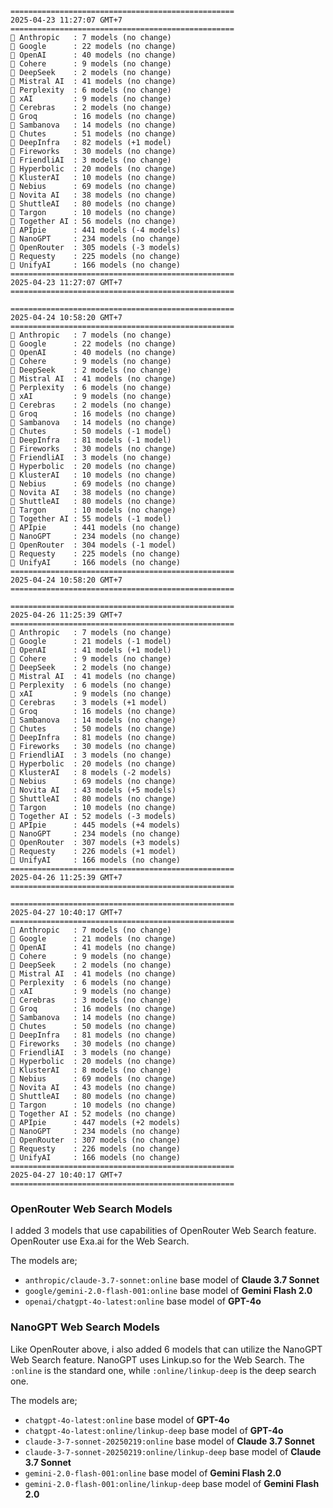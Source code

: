 ```plaintext
==================================================
2025-04-23 11:27:07 GMT+7
==================================================
🤖 Anthropic   : 7 models (no change)
🤖 Google      : 22 models (no change)
🤖 OpenAI      : 40 models (no change)
🤖 Cohere      : 9 models (no change)
🤖 DeepSeek    : 2 models (no change)
🤖 Mistral AI  : 41 models (no change)
🤖 Perplexity  : 6 models (no change)
🤖 xAI         : 9 models (no change)
🤖 Cerebras    : 2 models (no change)
🤖 Groq        : 16 models (no change)
🤖 Sambanova   : 14 models (no change)
🤖 Chutes      : 51 models (no change)
🤖 DeepInfra   : 82 models (+1 model)
🤖 Fireworks   : 30 models (no change)
🤖 FriendliAI  : 3 models (no change)
🤖 Hyperbolic  : 20 models (no change)
🤖 KlusterAI   : 10 models (no change)
🤖 Nebius      : 69 models (no change)
🤖 Novita AI   : 38 models (no change)
🤖 ShuttleAI   : 80 models (no change)
🤖 Targon      : 10 models (no change)
🤖 Together AI : 56 models (no change)
🤖 APIpie      : 441 models (-4 models)
🤖 NanoGPT     : 234 models (no change)
🤖 OpenRouter  : 305 models (-3 models)
🤖 Requesty    : 225 models (no change)
🤖 UnifyAI     : 166 models (no change)
==================================================
2025-04-23 11:27:07 GMT+7
==================================================

==================================================
2025-04-24 10:58:20 GMT+7
==================================================
🤖 Anthropic   : 7 models (no change)
🤖 Google      : 22 models (no change)
🤖 OpenAI      : 40 models (no change)
🤖 Cohere      : 9 models (no change)
🤖 DeepSeek    : 2 models (no change)
🤖 Mistral AI  : 41 models (no change)
🤖 Perplexity  : 6 models (no change)
🤖 xAI         : 9 models (no change)
🤖 Cerebras    : 2 models (no change)
🤖 Groq        : 16 models (no change)
🤖 Sambanova   : 14 models (no change)
🤖 Chutes      : 50 models (-1 model)
🤖 DeepInfra   : 81 models (-1 model)
🤖 Fireworks   : 30 models (no change)
🤖 FriendliAI  : 3 models (no change)
🤖 Hyperbolic  : 20 models (no change)
🤖 KlusterAI   : 10 models (no change)
🤖 Nebius      : 69 models (no change)
🤖 Novita AI   : 38 models (no change)
🤖 ShuttleAI   : 80 models (no change)
🤖 Targon      : 10 models (no change)
🤖 Together AI : 55 models (-1 model)
🤖 APIpie      : 441 models (no change)
🤖 NanoGPT     : 234 models (no change)
🤖 OpenRouter  : 304 models (-1 model)
🤖 Requesty    : 225 models (no change)
🤖 UnifyAI     : 166 models (no change)
==================================================
2025-04-24 10:58:20 GMT+7
==================================================

==================================================
2025-04-26 11:25:39 GMT+7
==================================================
🤖 Anthropic   : 7 models (no change)
🤖 Google      : 21 models (-1 model)
🤖 OpenAI      : 41 models (+1 model)
🤖 Cohere      : 9 models (no change)
🤖 DeepSeek    : 2 models (no change)
🤖 Mistral AI  : 41 models (no change)
🤖 Perplexity  : 6 models (no change)
🤖 xAI         : 9 models (no change)
🤖 Cerebras    : 3 models (+1 model)
🤖 Groq        : 16 models (no change)
🤖 Sambanova   : 14 models (no change)
🤖 Chutes      : 50 models (no change)
🤖 DeepInfra   : 81 models (no change)
🤖 Fireworks   : 30 models (no change)
🤖 FriendliAI  : 3 models (no change)
🤖 Hyperbolic  : 20 models (no change)
🤖 KlusterAI   : 8 models (-2 models)
🤖 Nebius      : 69 models (no change)
🤖 Novita AI   : 43 models (+5 models)
🤖 ShuttleAI   : 80 models (no change)
🤖 Targon      : 10 models (no change)
🤖 Together AI : 52 models (-3 models)
🤖 APIpie      : 445 models (+4 models)
🤖 NanoGPT     : 234 models (no change)
🤖 OpenRouter  : 307 models (+3 models)
🤖 Requesty    : 226 models (+1 model)
🤖 UnifyAI     : 166 models (no change)
==================================================
2025-04-26 11:25:39 GMT+7
==================================================

==================================================
2025-04-27 10:40:17 GMT+7
==================================================
🤖 Anthropic   : 7 models (no change)
🤖 Google      : 21 models (no change)
🤖 OpenAI      : 41 models (no change)
🤖 Cohere      : 9 models (no change)
🤖 DeepSeek    : 2 models (no change)
🤖 Mistral AI  : 41 models (no change)
🤖 Perplexity  : 6 models (no change)
🤖 xAI         : 9 models (no change)
🤖 Cerebras    : 3 models (no change)
🤖 Groq        : 16 models (no change)
🤖 Sambanova   : 14 models (no change)
🤖 Chutes      : 50 models (no change)
🤖 DeepInfra   : 81 models (no change)
🤖 Fireworks   : 30 models (no change)
🤖 FriendliAI  : 3 models (no change)
🤖 Hyperbolic  : 20 models (no change)
🤖 KlusterAI   : 8 models (no change)
🤖 Nebius      : 69 models (no change)
🤖 Novita AI   : 43 models (no change)
🤖 ShuttleAI   : 80 models (no change)
🤖 Targon      : 10 models (no change)
🤖 Together AI : 52 models (no change)
🤖 APIpie      : 447 models (+2 models)
🤖 NanoGPT     : 234 models (no change)
🤖 OpenRouter  : 307 models (no change)
🤖 Requesty    : 226 models (no change)
🤖 UnifyAI     : 166 models (no change)
==================================================
2025-04-27 10:40:17 GMT+7
==================================================
```

### OpenRouter Web Search Models
I added 3 models that use capabilities of OpenRouter Web Search feature. OpenRouter use Exa.ai for the Web Search.

The models are;
- `anthropic/claude-3.7-sonnet:online` base model of **Claude 3.7 Sonnet**
- `google/gemini-2.0-flash-001:online` base model of **Gemini Flash 2.0**
- `openai/chatgpt-4o-latest:online` base model of **GPT-4o**

### NanoGPT Web Search Models 
Like OpenRouter above, i also added 6 models that can utilize the NanoGPT Web Search feature. NanoGPT uses Linkup.so for the Web Search. The `:online` is the standard one, while `:online/linkup-deep` is the deep search one.

The models are;
- `chatgpt-4o-latest:online` base model of **GPT-4o**
- `chatgpt-4o-latest:online/linkup-deep` base model of **GPT-4o**
- `claude-3-7-sonnet-20250219:online` base model of **Claude 3.7 Sonnet**
- `claude-3-7-sonnet-20250219:online/linkup-deep` base model of **Claude 3.7 Sonnet**
- `gemini-2.0-flash-001:online` base model of **Gemini Flash 2.0**
- `gemini-2.0-flash-001:online/linkup-deep` base model of **Gemini Flash 2.0**